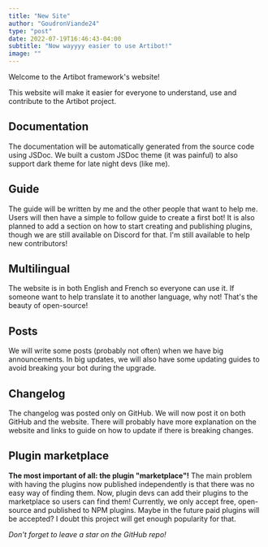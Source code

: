 ```yaml
---
title: "New Site"
author: "GoudronViande24"
type: "post"
date: 2022-07-19T16:46:43-04:00
subtitle: "Now wayyyy easier to use Artibot!"
image: ""
---
```


Welcome to the Artibot framework's website!

<!--more-->

This website will make it easier for everyone to understand, use and contribute to the Artibot project.

## Documentation
The documentation will be automatically generated from the source code using JSDoc.
We built a custom JSDoc theme (it was painful) to also support dark theme for late night devs (like me).

## Guide
The guide will be written by me and the other people that want to help me.
Users will then have a simple to follow guide to create a first bot!
It is also planned to add a section on how to start creating and publishing plugins, though we are still available on Discord for that.
I'm still available to help new contributors!

## Multilingual
The website is in both English and French so everyone can use it.
If someone want to help translate it to another language, why not! That's the beauty of open-source!

## Posts
We will write some posts (probably not often) when we have big announcements.
In big updates, we will also have some updating guides to avoid breaking your bot during the upgrade.

## Changelog
The changelog was posted only on GitHub. We will now post it on both GitHub and the website.
There will probably have more explanation on the website and links to guide on how to update if there is breaking changes.

## Plugin marketplace
**The most important of all: the plugin "marketplace"!**
The main problem with having the plugins now published independently is that there was no easy way of finding them.
Now, plugin devs can add their plugins to the marketplace so users can find them!
Currently, we only accept free, open-source and published to NPM plugins.
Maybe in the future paid plugins will be accepted? I doubt this project will get enough popularity for that.

*Don't forget to leave a star on the GitHub repo!*